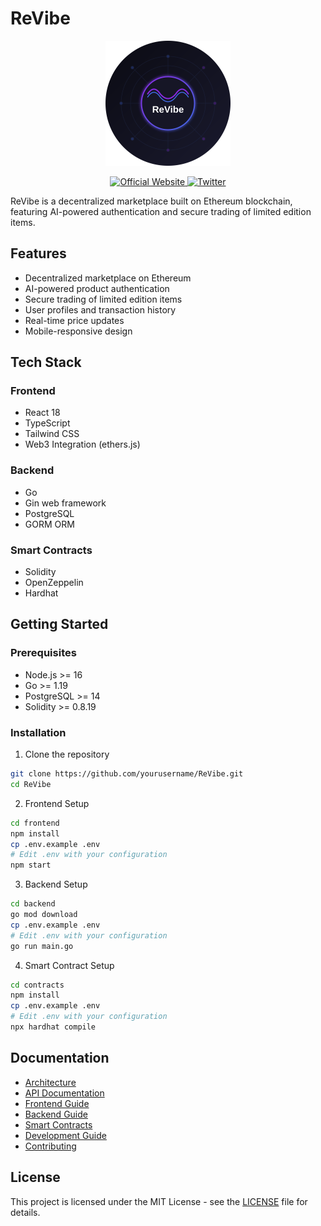 # ReVibe

<div align="center">
  <img src="logo.svg" alt="ReVibe Logo" width="200" height="200">
  
  <p align="center">
    <a href="https://www.revibe.one/" target="_blank">
      <img src="https://img.shields.io/badge/Website-ReVibe.one-blue?style=for-the-badge" alt="Official Website">
    </a>
    <a href="https://x.com/ReVibe_AI" target="_blank">
      <img src="https://img.shields.io/badge/Twitter-@ReVibe__AI-1DA1F2?style=for-the-badge&logo=twitter" alt="Twitter">
    </a>
  </p>
</div>

ReVibe is a decentralized marketplace built on Ethereum blockchain, featuring AI-powered authentication and secure trading of limited edition items.

## Features

- Decentralized marketplace on Ethereum
- AI-powered product authentication
- Secure trading of limited edition items
- User profiles and transaction history
- Real-time price updates
- Mobile-responsive design

## Tech Stack

### Frontend
- React 18
- TypeScript
- Tailwind CSS
- Web3 Integration (ethers.js)

### Backend
- Go
- Gin web framework
- PostgreSQL
- GORM ORM

### Smart Contracts
- Solidity
- OpenZeppelin
- Hardhat

## Getting Started

### Prerequisites
- Node.js >= 16
- Go >= 1.19
- PostgreSQL >= 14
- Solidity >= 0.8.19

### Installation

1. Clone the repository
```bash
git clone https://github.com/yourusername/ReVibe.git
cd ReVibe
```

2. Frontend Setup
```bash
cd frontend
npm install
cp .env.example .env
# Edit .env with your configuration
npm start
```

3. Backend Setup
```bash
cd backend
go mod download
cp .env.example .env
# Edit .env with your configuration
go run main.go
```

4. Smart Contract Setup
```bash
cd contracts
npm install
cp .env.example .env
# Edit .env with your configuration
npx hardhat compile
```

## Documentation

- [Architecture](docs/ARCHITECTURE.md)
- [API Documentation](docs/API.md)
- [Frontend Guide](docs/FRONTEND.md)
- [Backend Guide](docs/BACKEND.md)
- [Smart Contracts](docs/CONTRACTS.md)
- [Development Guide](docs/DEVELOPMENT.md)
- [Contributing](docs/CONTRIBUTING.md)

## License

This project is licensed under the MIT License - see the [LICENSE](LICENSE) file for details. 